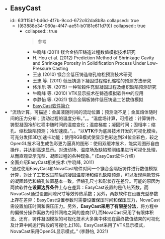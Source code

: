 - ## EasyCast
  id:: 63ff15bf-bd6d-4f7b-9ccd-672c62da8b8a
  collapsed:: true
	- ((63888e34-060a-4f47-ae51-b0181e611d79))
	  collapsed:: true
		- collapsed:: true
		  >参考
			- 牛晓峰 (2011) 镁合金挤压铸造过程数值模拟技术研究
			- H. Hou et al. (2012) Prediction Method of Shrinkage Cavity and Shrinkage Porosity in Solidification Process Under Low-Pressure Casting
			- 王忠 (2010) 镁合金低压铸造缩孔缩松预测技术研究
			- 王忠 等. (2011) 低压铸造下凝固过程缩孔缩松的预测方法研究
			- 佟乐乐 等. (2015) 一种轮毂件充型凝固过程及组织缺陷预测研究
			- 牛晓峰 等. (2010) VTK显示技术在铸造模拟软件中的应用
			- 李静怡 等. (2021) 镁合金隔板铸件低压铸造工艺数值模拟
			- [EasyCast软件简介](https://max.book118.com/html/2017/0625/118011717.shtm)
- “流场计算，可描述：金属液随时间的流动位置；预测浇不足；金属熔体随时间的压力分布；流动过程的温度分布。”。。“温度场计算，可描述：计算铸件、铸型凝固冷却过程中随时间的温度变化；温度梯度；凝固时间；固相率；缩孔、缩松缺陷预测；冷却速度。”。。“以**VTK**作为底层技术开发的可视化模块，可充分发挥3D加速卡功能；使用RGB模式使显示色彩达到24位全彩色，较之OpenGL技术可生成色彩更为逼真的图形：使用双缓冲技术，能实现图形自由操作，并达到高速显示。对流动场、温度场及缺陷预测结果进行可视化处理，从而直观显示充型、凝固过程的各种现象。” (EasyCast软件介绍)
- 全面介绍EasyCast相关技术 (牛晓峰, 2011)
- “通过使用EasyCast和NovaCast软件对同一个镁合金隔板铸件进行数值模拟计算，对比了工艺改进前后的凝固温度场和缩孔缺陷预测，可以发现两款软件的凝固趋势和缩孔位置基本一致，但缩孔尺寸和形状存在差异。可能的原因为两款软件在**设置边界条件**上存在差异：EasyCast设置的是传热系数，而NovaCast通过设置间隙尺寸等效传热系数；另外，两款软件在设置充型参数上存在差异：EasyCast设置参数时需要设置保压时间和保压压力，NovaCast需设置加压时间和保压压力。另外，**EasyCast采用了有限差分法**，将方程中的偏微分操作离散为相邻网格之间的差商[17],而NovaCast采用了有限体积法。还有，铸件凝固模拟的可视化技术大多集中体现在最终数值结果的可视化及计算中间运行阶段的可视化上[18]。EasyCast采用了VTK显示模式，NovaCast采用OpenGL显示模式。” (李静怡, 2021)
